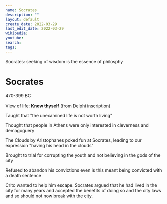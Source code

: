 ```yaml
---
name: Socrates
description: ""
layout: default
create_date: 2022-03-29
last_edit_date: 2022-03-29
wikipedia: 
youtube: 
search: 
tags:
---
```

Socrates: seeking of wisdom is the essence of philosphy

# Socrates
470-399 BC

View of life: **Know thyself** (from Delphi inscription)

Taught that "the unexamined life is not worth living"

Thought that people in Athens were only interested in cleverness and demagoguery

The Clouds by Aristophanes poked fun at Socrates, leading to our expression "having his head in the clouds"

Brought to trial for corrupting the youth and not believing in the gods of the city

Refused to abandon his convictions even is this meant being convicted with a death sentence

Crito wanted to help him escape.  Socrates argued that he had lived in the city for many years and accepted the benefits of doing so and the city laws and so should not now break with the city.